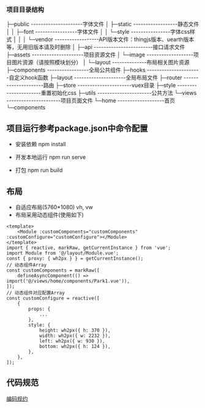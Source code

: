 <!--
 * @Author: zhy
 * @Date: 2021-11-22 20:22:31
 * @Description: README.md
 * @LastEditTime: 2021-11-29 11:21:47
-->
### 项目目录结构
├─public ---------------------字体文件
│  ├─static ------------------静态文件
│  │  ├─font -----------------字体文件
│  │  └─style ----------------字体css样式
│  │
│  └─vendor ------------------API版本文件：thingjs版本、uearth版本等，无用旧版本请及时删除
│
├─api ------------------------接口请求文件
├─assets ---------------------项目资源文件
│  └─image -------------------项目图片资源（请按照模块划分）
│      └─layout --------------布局相关图片资源
├─components -----------------全局公共组件
├─hooks ----------------------自定义hook函数
├─layout ---------------------全局布局文件
├─router ---------------------路由
├─store ----------------------vuex目录
├─style ----------------------重置初始化css
├─utils ----------------------公共方法
└─views ----------------------项目页面文件
    └─home -------------------首页
        └─components

## 项目运行参考package.json中命令配置

* 安装依赖 npm install

* 开发本地运行 npm run serve

* 打包 npm run build

## 布局
* 自适应布局(5760*1080) vh, vw
* 布局采用动态组件(使用如下)
```
<template>
    <Module :customComponents="customComponents" :customConfigure="customConfigure"></Module>
</template>
import { reactive, markRaw, getCurrentInstance } from 'vue';
import Module from '@/layout/Module.vue';
const { proxy: { wh2px } } = getCurrentInstance();
// 动态组件Array
const customComponents = markRaw([
    defineAsyncComponent(() => import('@/views/home/components/Park1.vue')),
]);
// 动态组件对应配置Array
const customConfigure = reactive([
    {
        props: {
            ...
        },
        style: {
            height: wh2px({ h: 370 }),
            width: wh2px({ w: 2232 }),
            left: wh2px({ w: 930 }),
            bottom: wh2px({ h: 124 }),
        },
    },
]);
```
## 代码规范
[编码规约](https://github.com/airbnb/javascript)